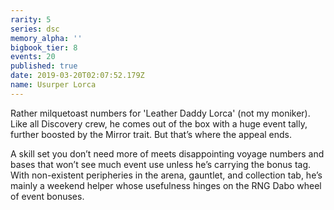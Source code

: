 ```yaml
---
rarity: 5
series: dsc
memory_alpha: ''
bigbook_tier: 8
events: 20
published: true
date: 2019-03-20T02:07:52.179Z
name: Usurper Lorca
---
```

Rather milquetoast numbers for 'Leather Daddy Lorca' (not my moniker). Like all Discovery crew, he comes out of the box with a huge event tally, further boosted by the Mirror trait. But that’s where the appeal ends.

A skill set you don’t need more of meets disappointing voyage numbers and bases that won’t see much event use unless he’s carrying the bonus tag. With non-existent peripheries in the arena, gauntlet, and collection tab, he’s mainly a weekend helper whose usefulness hinges on the RNG Dabo wheel of event bonuses.
